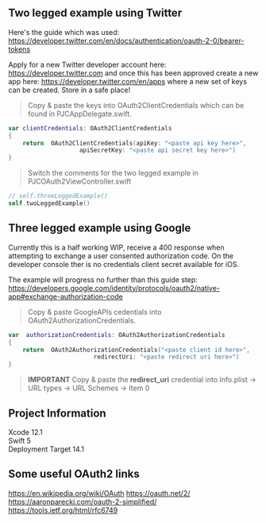 ## Two legged example using Twitter
Here's the guide which was used: \
https://developer.twitter.com/en/docs/authentication/oauth-2-0/bearer-tokens

Apply for a new Twitter developer account here: https://developer.twitter.com and once this has been approved create a new app here: https://developer.twitter.com/en/apps where a new set of keys can be created. Store in a safe place!

> Copy & paste the keys into OAuth2ClientCredentials which can be found in PJCAppDelegate.swift.
```swift
var clientCredentials: OAuth2ClientCredentials
{
	return  OAuth2ClientCredentials(apiKey: "<paste api key here>",
					apiSecretKey: "<paste api secret key here>")
}
```
> Switch the comments for the two legged example in PJCOAuth2ViewController.swift
```swift		   
// self.threeLeggedExample()
self.twoLeggedExample()
```
## Three legged example using Google 
Currently this is a half working WIP,  receive a 400 response when attempting to exchange a user consented authorization code. On the developer console ther is no credentials client secret available for iOS.

The example will progress no further than this guide step: \
https://developers.google.com/identity/protocols/oauth2/native-app#exchange-authorization-code
> Copy & paste GoogleAPIs cedentials into OAuth2AuthorizationCredentials.
```swift
var  authorizationCredentials: OAuth2AuthorizationCredentials
{
	return  OAuth2AuthorizationCredentials("<paste client id here>",
						redirectUri: "<paste redirect uri here>")
}
```
> **IMPORTANT**
Copy & paste the **redirect_uri** credential into Info.plist -> URL types -> URL Schemes -> Item 0
## Project Information
Xcode 12.1 \
Swift 5 \
Deployment Target 14.1

## Some useful OAuth2 links
https://en.wikipedia.org/wiki/OAuth
https://oauth.net/2/
https://aaronparecki.com/oauth-2-simplified/
https://tools.ietf.org/html/rfc6749

